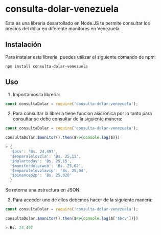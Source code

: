 # consulta-dolar-venezuela
Esta es una libreria desarrollado en Node.JS te permite consultar los precios del dólar en diferente monitores en Venezuela.

## Instalación
Para instalar esta librería, puedes utilizar el siguiente comando de npm:

```
npm install consulta-dolar-venezuela
```

## Uso
1. Importamos la librería:

```js
const consultaDolar = require('consulta-dolar-venezuela');
```
2. Para consultar la libreria tiene funcion asicronica por lo tanto para consultar se debe consultar de la siguiente manera:

```js
const consultaDolar = require('consulta-dolar-venezuela');

consultaDolar.$monitor().then($=>{console.log($)})

> {
  '$bcv': 'Bs. 24,497',
  '$enparalelovzla': 'Bs. 25,11',
  '$dolartoday': 'Bs. 25,15',
  '$monitordolarweb': 'Bs. 25,02',
  '$enparalelovzlavip': 'Bs. 25,04',
  '$binancep2p': 'Bs. 25,020'
  }
```
Se retorna una estructura en JSON.

3. Para acceder uno de ellos debemos hacer de la siguiente manera:

```js
const consultaDolar = require('consulta-dolar-venezuela');

consultaDolar.$monitor().then($=>{console.log($['$bcv'])})

> Bs. 24,497
```